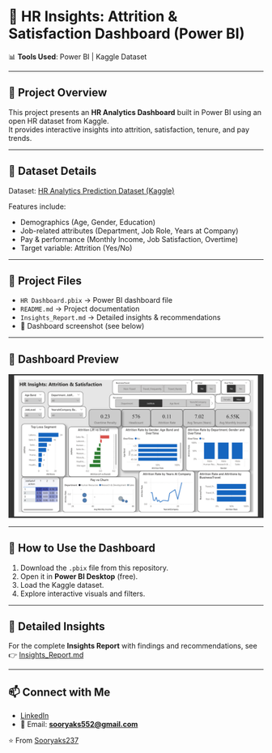 # 👥 HR Insights: Attrition & Satisfaction Dashboard (Power BI)

📊 **Tools Used**: Power BI | Kaggle Dataset  

---

## 📌 Project Overview  
This project presents an **HR Analytics Dashboard** built in Power BI using an open HR dataset from Kaggle.  
It provides interactive insights into attrition, satisfaction, tenure, and pay trends.  

---

## 📂 Dataset Details  
Dataset: [HR Analytics Prediction Dataset (Kaggle)](https://www.kaggle.com/datasets/rishikeshkonapure/hr-analytics-prediction)  

Features include:  
- Demographics (Age, Gender, Education)  
- Job-related attributes (Department, Job Role, Years at Company)  
- Pay & performance (Monthly Income, Job Satisfaction, Overtime)  
- Target variable: Attrition (Yes/No)  

---

## 📂 Project Files  
- `HR Dashboard.pbix` → Power BI dashboard file  
- `README.md` → Project documentation  
- `Insights_Report.md` → Detailed insights & recommendations  
- 📸 Dashboard screenshot (see below)  

---

## 📸 Dashboard Preview  

![HR Insights Dashboard](hr_dashboard.png)

---

## 🚀 How to Use the Dashboard  
1. Download the `.pbix` file from this repository.  
2. Open it in **Power BI Desktop** (free).  
3. Load the Kaggle dataset.  
4. Explore interactive visuals and filters.  

---

## 📑 Detailed Insights  
For the complete **Insights Report** with findings and recommendations, see 👉 [Insights_Report.md](Insights_Report.md)  

---

## 📫 Connect with Me  
- [LinkedIn](https://www.linkedin.com/in/soorya-k-s-/)  
- 📧 Email: **sooryaks552@gmail.com**  

⭐️ From [Sooryaks237](https://github.com/Sooryaks237)
